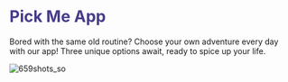 # <h1 style="color: DarkSlateBlue">Pick Me App</h1>

  Bored with the same old routine? Choose your own adventure every day
  with our app! Three unique options await, ready to spice up your
  life.


![659shots_so](https://github.com/user-attachments/assets/12a573aa-af52-4431-bd84-a9224a4800c7)



